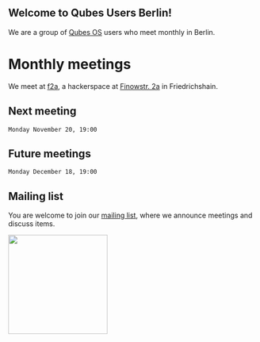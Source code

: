 ## Welcome to Qubes Users Berlin!

We are a group of [Qubes OS](https://www.qubes-os.org) users who meet monthly in Berlin. 

# Monthly meetings

We meet at [f2a](https://twitter.com/f2a_space), a hackerspace at [Finowstr. 2a](https://www.openstreetmap.org/node/4476779422) in Friedrichshain.

## Next meeting

```
Monday November 20, 19:00
```

## Future meetings

```
Monday December 18, 19:00
```

## Mailing list

You are welcome to join our [mailing list](https://www.autistici.org/mailman/listinfo/qub), where we announce meetings and discuss items.

<img src="https://github.com/QubesOS/qubes-attachment/raw/master/icons/qubes-community-event/qubes-community-event.png" align="center" width="200">
